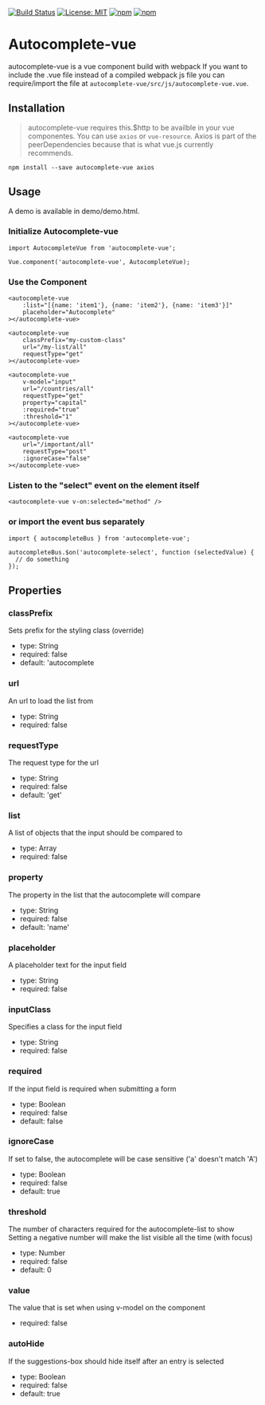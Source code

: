 [![Build Status](https://travis-ci.org/tecbeast42/autocomplete-vue.svg?branch=master)](https://travis-ci.org/tecbeast42/autocomplete-vue)
[![License: MIT](https://img.shields.io/badge/license-MIT-blue.svg)](https://opensource.org/licenses/MIT)
[![npm](https://img.shields.io/npm/v/autocomplete-vue.svg)](https://www.npmjs.com/package/autocomplete-vue)
[![npm](https://img.shields.io/npm/dt/autocomplete-vue.svg)](https://www.npmjs.com/package/autocomplete-vue)

# Autocomplete-vue

autocomplete-vue is a vue component build with webpack
If you want to include the .vue file instead of a compiled webpack js file you can require/import the file at `autocomplete-vue/src/js/autocomplete-vue.vue`.

## Installation

> autocomplete-vue requires this.$http to be availble in your vue componentes. You can use `axios` or `vue-resource`. Axios is part of the peerDependencies because that is what vue.js currently recommends.

```
npm install --save autocomplete-vue axios
```

## Usage

A demo is available in demo/demo.html.

### Initialize Autocomplete-vue

```
import AutocompleteVue from 'autocomplete-vue';

Vue.component('autocomplete-vue', AutocompleteVue);
```

### Use the Component

```
<autocomplete-vue
    :list="[{name: 'item1'}, {name: 'item2'}, {name: 'item3'}]"
    placeholder="Autocomplete"
></autocomplete-vue>

<autocomplete-vue
    classPrefix="my-custom-class"
    url="/my-list/all"
    requestType="get"
></autocomplete-vue>

<autocomplete-vue
    v-model="input"
    url="/countries/all"
    requestType="get"
    property="capital"
    :required="true"
    :threshold="1"
></autocomplete-vue>

<autocomplete-vue
    url="/important/all"
    requestType="post"
    :ignoreCase="false"
></autocomplete-vue>
```

### Listen to the "select" event on the element itself

```
<autocomplete-vue v-on:selected="method" />
```

### or import the event bus separately

```
import { autocompleteBus } from 'autocomplete-vue';

autocompleteBus.$on('autocomplete-select', function (selectedValue) {
  // do something
});
```

## Properties

### classPrefix

Sets prefix for the styling class (override)

- type: String
- required: false
- default: 'autocomplete

### url

An url to load the list from

- type: String
- required: false

### requestType

The request type for the url

- type: String
- required: false
- default: 'get'

### list

A list of objects that the input should be compared to

- type: Array
- required: false

### property

The property in the list that the autocomplete will compare

- type: String
- required: false
- default: 'name'

### placeholder

A placeholder text for the input field

- type: String
- required: false

### inputClass

Specifies a class for the input field

- type: String
- required: false

### required

If the input field is required when submitting a form

- type: Boolean
- required: false
- default: false

### ignoreCase

If set to false, the autocomplete will be case sensitive ('a' doesn't match 'A')

- type: Boolean
- required: false
- default: true

### threshold

The number of characters required for the autocomplete-list to show
Setting a negative number will make the list visible all the time (with focus)

- type: Number
- required: false
- default: 0

### value

The value that is set when using v-model on the component

- required: false

### autoHide

If the suggestions-box should hide itself after an entry is selected

- type: Boolean
- required: false
- default: true
